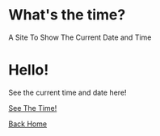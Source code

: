 # What's the time?
A Site To Show The Current Date and Time
<h1>Hello!</h1>
See the current time and date here!
<p><a href="https://tgamercodez.github.io/current-date-time/see-the-time.html" >See The Time!</a></p>


<p><a href="https://tgamercodez.github.io/current-date-time/" >Back Home</a></p>
